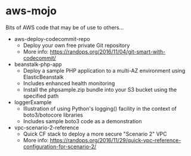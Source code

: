 # aws-mojo

Bits of AWS code that may be of use to others...

* aws-deploy-codecommit-repo
  - Deploy your own free private Git repository
  - More info: https://randops.org/2016/11/04/git-smart-with-codecommit/
* beanstalk-php-app
  - Deploy a sample PHP application to a multi-AZ environment using ElasticBeanstalk
  - Includes enhanced health monitoring
  - Install the phpsample.zip bundle into your S3 bucket using the specified path
* loggerExample
  - Illustration of using Python's logging() facility in the context of boto3/botocore libraries
  - Includes sample boto3 code as a demonstration 
* vpc-scenario-2-reference
  - Quick CF stack to deploy a more secure "Scenario 2" VPC
  - More info: https://randops.org/2016/11/29/quick-vpc-reference-configuration-for-scenario-2/
